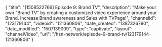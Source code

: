 {
    "title": "[1508522766] Episode 9: Brand TV",
    "description": "Make your own \"Brand TV\" by creating a customized video experience around your Brand. Increase Brand awareness and Sales with TVPage!",
    "channelid": "123179144",
    "videoid": "121360806",
    "date_created": "1387326790",
    "date_modified": "1507139009",
    "type": "captivate",
    "layout": "channelVideo",
    "url": "\/hsn-network\/episode-9-brand-tv\/123179144-121360806"
}